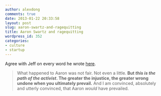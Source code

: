 ```yaml
---
author: alexdong
comments: true
date: 2013-01-22 20:33:58
layout: post
slug: aaron-swartz-and-ragequitting
title: Aaron Swartz and ragequitting
wordpress_id: 352
categories:
- culture
- startup
---
```


Agree with Jeff on every word he wrote [here](http://www.codinghorror.com/blog/2013/01/the-end-of-ragequitting.html).


> What happened to Aaron was not fair. Not even a little. **But _this is the path of the activist_. The greater the injustice, the greater wrong undone when you ultimately prevail.** And I am convinced, absolutely and utterly convinced, that Aaron _would_ have prevailed.
